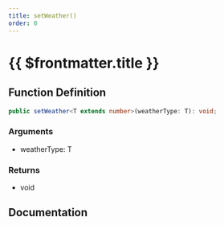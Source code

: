 ```yaml
---
title: setWeather()
order: 0
---
```


# {{ $frontmatter.title }}

## Function Definition

```ts
public setWeather<T extends number>(weatherType: T): void;
```

### Arguments

* weatherType: T

### Returns

* void

## Documentation

<!--@include: ./parts/setWeather.md-->
